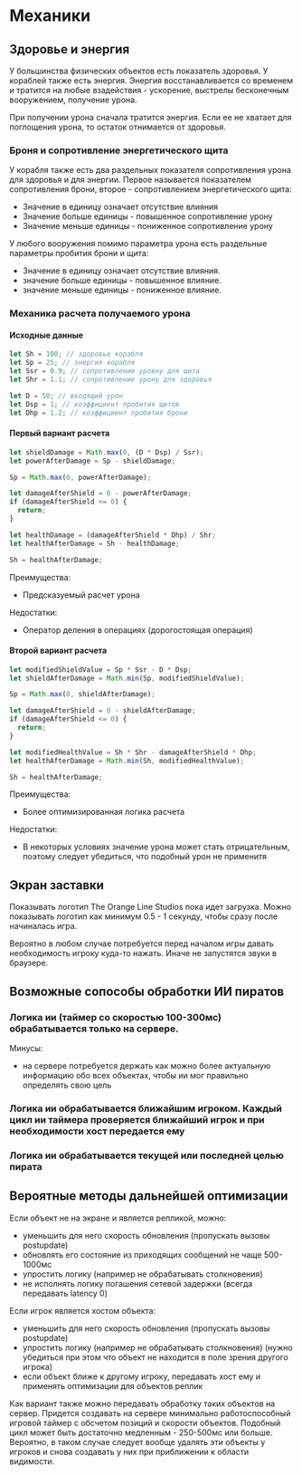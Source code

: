 # Механики

## Здоровье и энергия

У большинства физических объектов есть показатель здоровья. У кораблей также есть энергия.
Энергия восстанавливается со временем и тратится на любые взадействия - ускорение, выстрелы
бесконечным вооружением, получение урона.

При получении урона сначала тратится энергия. Если ее не хватает для поглощения урона, то
остаток отнимается от здоровья.

### Броня и сопротивление энергетического щита

У корабля также есть два раздельных показателя сопротивления урона для здоровья и для энергии.
Первое называется показателем сопротивления брони, второе - сопротивлением энергетического щита:

- Значение в единицу означает отсутствие влияния
- Значение больше единицы - повышенное сопротивление урону
- Значение меньше единицы - пониженное сопротивление урону

У любого вооружения помимо параметра урона есть раздельные параметры пробития брони и щита:

- Значение в единицу означает отсутствие влияния.
- значение больше единицы - повышенное влияние.
- значение меньше единицы - пониженное влияние.

### Механика расчета получаемого урона

#### Исходные данные

```ts
let Sh = 100; // здоровье корабля
let Sp = 25; // энергия корабля
let Ssr = 0.9; // сопротивление уровну для щита
let Shr = 1.1; // сопротивление урону для здоровья

let D = 50; // входящий урон
let Dsp = 1; // коэффициент пробития щитов
let Dhp = 1.2; // коэффициент пробития брони
```

#### Первый вариант расчета

```ts
let shieldDamage = Math.max(0, (D * Dsp) / Ssr);
let powerAfterDamage = Sp - shieldDamage;

Sp = Math.max(0, powerAfterDamage);

let damageAfterShield = 0 - powerAfterDamage;
if (damageAfterShield <= 0) {
  return;
}

let healthDamage = (damageAfterShield * Dhp) / Shr;
let healthAfterDamage = Sh - healthDamage;

Sh = healthAfterDamage;
```

Преимущества:

- Предсказуемый расчет урона

Недостатки:

- Оператор деления в операциях (дорогостоящая операция)

#### Второй вариант расчета

```ts
let modifiedShieldValue = Sp * Ssr - D * Dsp;
let shieldAfterDamage = Math.min(Sp, modifiedShieldValue);

Sp = Math.max(0, shieldAfterDamage);

let damageAfterShield = 0 - shieldAfterDamage;
if (damageAfterShield <= 0) {
  return;
}

let modifiedHealthValue = Sh * Shr - damageAfterShield * Dhp;
let healthAfterDamage = Math.min(Sh, modifiedHealthValue);

Sh = healthAfterDamage;
```

Преимущества:

- Более оптимизированная логика расчета

Недостатки:

- В некоторых условиях значение урона может стать отрицательным,
  поэтому следует убедиться, что подобный урон не применитя

## Экран заставки

Показывать логотип The Orange Line Studios пока идет загрузка. Можно показывать логотип как минимум 0.5 - 1 секунду, чтобы сразу после начиналась игра.

Вероятно в любом случае потребуется перед началом игры давать необходимость игроку куда-то нажать. Иначе не запустятся звуки в браузере.

## Возможные сопособы обработки ИИ пиратов

### Логика ии (таймер со скоростью 100-300мс) обрабатывается только на сервере.

Минусы:

- на сервере потребуется держать как можно более актуальную информацию обо всех объектах,
  чтобы ии мог правильно определять свою цель

### Логика ии обрабатывается ближайшим игроком. Каждый цикл ии таймера проверяется ближайший игрок и при необходимости хост передается ему

### Логика ии обрабатывается текущей или последней целью пирата

## Вероятные методы дальнейшей оптимизации

Если объект не на экране и является репликой, можно:
- уменьшить для него скорость обновления (пропускать вызовы postupdate)
- обновлять его состояние из приходящих сообщений не чаще 500-1000мс
- упростить логику (например не обрабатывать столкновения)
- не исполнять логику погашения сетевой задержки (всегда передавать latency 0)

Если игрок является хостом объекта:
- уменьшить для него скорость обновления (пропускать вызовы postupdate)
- упростить логику (например не обрабатывать столкновения) (нужно убедиться при этом что объект не находится в поле зрения другого игрока)
- если объект ближе к другому игроку, передавать хост ему и применять оптимизации для объектов реплик

Как вариант также можно передавать обработку таких объектов на сервер. Придется создавать на сервере минимально работоспособный игровой таймер с обсчетом позиций и скорости объектов. Подобный цикл может быть достаточно медленным - 250-500мс или больше. Вероятно, в таком случае следует вообще удалять эти объекты у игроков и снова создавать у них при приближении к области видимости.
